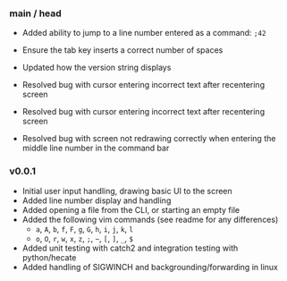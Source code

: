 ### main / head
* Added ability to jump to a line number entered as a command: `;42`
* Ensure the tab key inserts a correct number of spaces
* Updated how the version string displays

* Resolved bug with cursor entering incorrect text after recentering screen
* Resolved bug with cursor entering incorrect text after recentering screen
* Resolved bug with screen not redrawing correctly when entering the middle
line number in the command bar

### v0.0.1
* Initial user input handling, drawing basic UI to the screen
* Added line number display and handling
* Added opening a file from the CLI, or starting an empty file
* Added the following vim commands (see readme for any differences)
    * `a`, `A`, `b`, `f`, `F`, `g`, `G`, `h`, `i`, `j`, `k`, `l`
    * `o`, `O`, `r`, `w`, `x`, `z`, `;`, `~`, `[`, `]`, `_`, `$`
* Added unit testing with catch2 and integration testing with python/hecate
* Added handling of SIGWINCH and backgrounding/forwarding in linux
